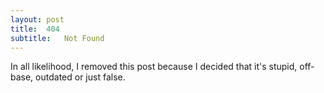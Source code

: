 ```yaml
---
layout:	post
title:	404
subtitle:	Not Found
---
```


In all likelihood, I removed this post because I decided that it's stupid, off-base, outdated or just false.
